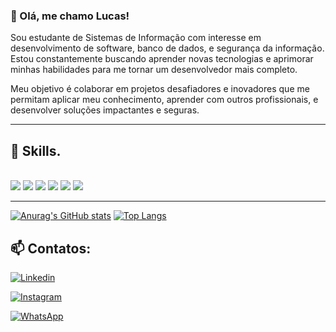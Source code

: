 ### 👋 Olá, me chamo Lucas!
Sou estudante de Sistemas de Informação com interesse em desenvolvimento de software, banco de dados, e segurança da informação. Estou constantemente buscando aprender novas tecnologias e aprimorar minhas habilidades para me tornar um desenvolvedor mais completo.

Meu objetivo é colaborar em projetos desafiadores e inovadores que me permitam aplicar meu conhecimento, aprender com outros profissionais, e desenvolver soluções impactantes e seguras.

<hr>

## 🚀 Skills.
<div style="display: inline_block"></br>
  <img aling="center" alter="html5" src="https://img.shields.io/badge/HTML5-E34F26?style=for-the-badge&logo=html5&logoColor=white"/>
  <img aling="center" alter="css3" src="https://img.shields.io/badge/CSS3-1572B6?style=for-the-badge&logo=css3&logoColor=white"/>
  <img aling="center" alter="javaScript" src="https://img.shields.io/badge/JavaScript-323330?style=for-the-badge&logo=javascript&logoColor=F7DF1E"/>
  <img aling="center" alter="java" src="https://img.shields.io/badge/Java-ED8B00?style=for-the-badge&logo=openjdk&logoColor=white"/>
  <img aling="center" alter="Python" src="https://img.shields.io/badge/Python-3776AB?style=for-the-badge&logo=python&logoColor=white"/>
  <img aling="center" alter="PHP" src="https://img.shields.io/badge/PHP-777BB4?style=for-the-badge&logo=php&logoColor=white"/>
</div>
<hr>

[![Anurag's GitHub stats](https://github-readme-stats.vercel.app/api?username=LucasPaschoal&show_icons=true&theme=tokyonight)](https://github.com/anuraghazra/github-readme-stats)
[![Top Langs](https://github-readme-stats.vercel.app/api/top-langs/?username=LucasPaschoal&layout=donut&theme=tokyonight)](https://github.com/anuraghazra/github-readme-stats)

## 📫 Contatos:
[![Linkedin](https://img.shields.io/badge/LinkedIn-0077B5?style=for-the-badge&logo=linkedin&logoColor=white)](https://www.linkedin.com/in/lucas-ferreira-8bb281248/)

[![Instagram](https://img.shields.io/badge/Instagram-E4405F?style=for-the-badge&logo=instagram&logoColor=white)](https://www.instagram.com/lucas_f_pas/?next=%2F)

[![WhatsApp](https://img.shields.io/badge/WhatsApp-25D366?style=for-the-badge&logo=whatsapp&logoColor=white)](https://wa.me/2219517878702/?)
